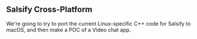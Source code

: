 ## Salsify Cross-Platform

We're going to try to port the current Linux-specific C++ code for Salsify to macOS, and then make a POC of a Video chat app.